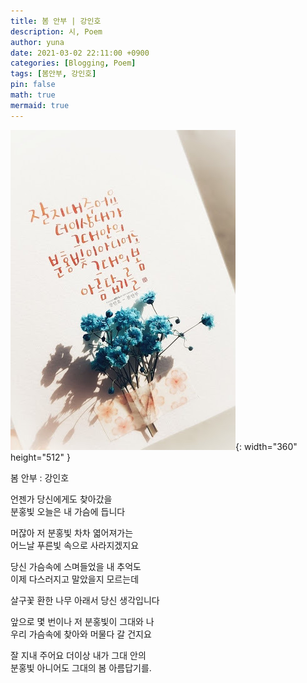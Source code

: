 ```yaml
---
title: 봄 안부 | 강인호
description: 시, Poem
author: yuna
date: 2021-03-02 22:11:00 +0900
categories: [Blogging, Poem]
tags: [봄안부, 강인호]
pin: false
math: true
mermaid: true
---
```


![Desktop View](assets/img/postImages/2021-03-02-spring-greetings/1.jpg){: width="360" height="512" }

봄 안부
: 강인호
 
 
 
언젠가 당신에게도 찾아갔을  
분홍빛 오늘은 내 가슴에 듭니다
 
 
머잖아 저 분홍빛 차차 엷어져가는  
어느날 푸른빛 속으로 사라지겠지요
 
 
당신 가슴속에 스며들었을 내 추억도  
이제 다스러지고 말았을지 모르는데
 
 
살구꽃 환한 나무 아래서 당신 생각입니다
 
 
앞으로 몇 번이나 저 분홍빛이 그대와 나  
우리 가슴속에 찾아와 머물다 갈 건지요
 
 
잘 지내 주어요 더이상 내가 그대 안의  
분홍빛 아니어도 그대의 봄 아름답기를.